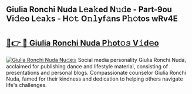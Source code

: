 ## Giulia Ronchi Nuda L𝚎a𝚔ed N𝚞𝚍e - Part-9ou Vi𝚍𝚎o L𝚎a𝚔s - H𝚘𝚝 O𝚗𝚕yf𝚊ns P𝚑𝚘tos wRv4E

# <h2><a href="http://kf1hek.oniu.top/?m=Giulia+Ronchi+Nuda">🔗👉 🔴 Giulia Ronchi Nuda P𝚑ot𝚘𝚜 V𝚒d𝚎o</a></h2>

[![Giulia Ronchi Nuda Nu𝚍e𝚜](https://i.imgur.com/0qMVB7G.gif)](http://kf1hek.oniu.top/?m=Giulia+Ronchi+Nuda)
Social media personality Giulia Ronchi Nuda, acclaimed for publishing dance and lifestyle material, consisting of presentations and personal blogs. Compassionate counselor Giulia Ronchi Nuda, famed for their kindness and dedication to helping others navigate life's challenges.  
